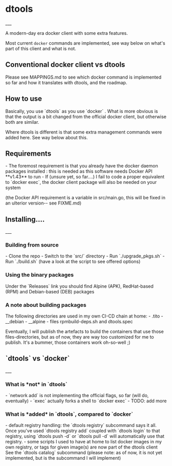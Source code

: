 <H1>dtools</H1>
___

A modern-day era docker client with some extra features.

Most current `docker` commands are implemented, see way below on what's part of this client and what is not.

<H2>Conventional docker client vs dtools</H2>
Please see MAPPINGS.md to see which docker command is implemented so far and how it translates with dtools, and the roadmap.
<H2>How to use</H2>
Basically, you use `dtools` as you use `docker` . What is more obvious is that the output is a bit changed from the official docker client, but otherwise both are similar.

Where dtools is different is that some extra management commands were added here. See way below about this.

<H2>Requirements</H2>
- The foremost requirement is that you already have the docker daemon packages installed : this is needed as this software needs Docker API **v1.43** to run
- If (unsure yet, so far....) I fail to code a proper equivalent to `docker exec`, the docker client package will also be needed on your system

(the Docker API requirement is a variable in src/main.go, this will be fixed in an ulterior version-- see FIXME.md)
<H2>Installing....</H2>
___
<H3>Building from source</H3>
- Clone the repo
- Switch to the `src/` directory
- Run `./upgrade_pkgs.sh`
- Run `./build.sh` (have a look at the script to see offered options)

<H3>Using the binary packages</H3>
Under the `Releases` link you should find Alpine (APK), RedHat-based (RPM) and Debian-based (DEB) packages

<H3>A note about building packages</H3>
The following directories are used in my own CI-CD chain at home:
- .tito
- __debian
- __alpine
- files rpmbuild-deps.sh and dtools.spec

Eventually, I will publish the artefacts to build the containers that use those files-directories, but as of now, they are way too customized for me to publish.
It's a bummer, those containers work oh-so-well ;)

<H2>`dtools` vs `docker`</H2>
___
<H3>What is *not* in `dtools`</H3>
- `network add` is not implementing the official flags, so far (will do, eventually)
- `exec` actually forks a shell to `docker exec`
- TODO: add more

<H3>What is *added* in `dtools`, compared to `docker`</H3>
- default registry handling: the `dtools registry` subcommand says it all.<br>
Once you've used `dtools registry add` coupled with `dtools login` to that registry, using `dtools push -d` or `dtools pull -d` will automatically use that registry.
- some scripts I used to have at home to list docker images in my own registry, or tags for given image(s) are now part of the dtools client<br>
See the `dtools catalog` subcommand (please note: as of now, it is not yet implemented, but is the subcommand I will implement)